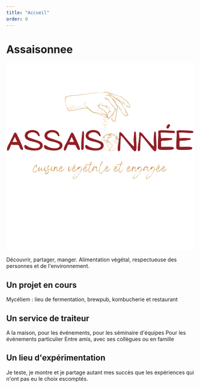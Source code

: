 ```yaml
---
title: "Accueil"
order: 0
---
```

# Assaisonnee

![Texte décrivant l'image](/images/grandlogocouleur.png)

Découvrir, partager, manger.
Alimentation végétal, respectueuse des personnes et de l'environnement.

## Un projet en cours
Mycéliem : lieu de fermentation, brewpub, kombucherie et restaurant 

## Un service de traiteur

A la maison, pour les événements, pour les séminaire d'équipes
Pour les événements particulier
Entre amis, avec ses collègues ou en famille

## Un lieu d'expérimentation
Je teste, je montre et je partage autant mes succès que les expériences qui n'ont pas eu le choix escomptés. 